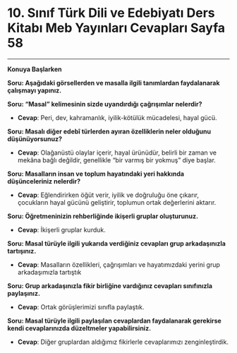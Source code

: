 # 10. Sınıf Türk Dili ve Edebiyatı Ders Kitabı Meb Yayınları Cevapları Sayfa 58

---

**Konuya Başlarken**

**Soru: Aşağıdaki görsellerden ve masalla ilgili tanımlardan faydalanarak çalışmayı yapınız.**

**Soru: “Masal” kelimesinin sizde uyandırdığı çağrışımlar nelerdir?**

-   **Cevap**: Peri, dev, kahramanlık, iyilik-kötülük mücadelesi, hayal gücü.

**Soru: Masalı diğer edebî türlerden ayıran özelliklerin neler olduğunu düşünüyorsunuz?**

-   **Cevap**: Olağanüstü olaylar içerir, hayal ürünüdür, belirli bir zaman ve mekâna bağlı değildir, genellikle “bir varmış bir yokmuş” diye başlar.

**Soru: Masalların insan ve toplum hayatındaki yeri hakkında düşünceleriniz nelerdir?**

-   **Cevap**: Eğlendirirken öğüt verir, iyilik ve doğruluğu öne çıkarır, çocukların hayal gücünü geliştirir, toplumun ortak değerlerini aktarır.

**Soru: Öğretmeninizin rehberliğinde ikişerli gruplar oluşturunuz.**

-   **Cevap**: İkişerli gruplar kurduk.

**Soru: Masal türüyle ilgili yukarıda verdiğiniz cevapları grup arkadaşınızla tartışınız.**

-   **Cevap**: Masalların özellikleri, çağrışımları ve hayatımızdaki yerini grup arkadaşımızla tartıştık

**Soru: Grup arkadaşınızla fikir birliğine vardığınız cevapları sınıfınızla paylaşınız.**

-   **Cevap**: Ortak görüşlerimizi sınıfla paylaştık.

**Soru: Masal türüyle ilgili paylaşılan cevaplardan faydalanarak gerekirse kendi cevaplarınızda düzeltmeler yapabilirsiniz.**

-   **Cevap**: Diğer gruplardan aldığımız fikirlerle cevaplarımızı zenginleştirdik.